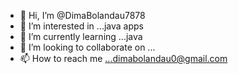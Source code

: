 - 👋 Hi, I’m @DimaBolandau7878
- 👀 I’m interested in ...java apps
- 🌱 I’m currently learning ...java
- 💞️ I’m looking to collaborate on ...
- 📫 How to reach me ...dimabolandau0@gmail.com

<!---
DimaBolandau7878/DimaBolandau7878 is a ✨ special ✨ repository because its `README.md` (this file) appears on your GitHub profile.
You can click the Preview link to take a look at your changes.
--->
